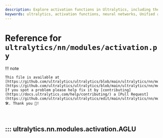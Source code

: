 ```yaml
---
description: Explore activation functions in Ultralytics, including the Unified activation function and other custom implementations for neural networks.
keywords: ultralytics, activation functions, neural networks, Unified activation, AGLU, SiLU, ReLU, PyTorch, deep learning, custom activations
---
```


# Reference for `ultralytics/nn/modules/activation.py`

!!! note

    This file is available at [https://github.com/ultralytics/ultralytics/blob/main/ultralytics/nn/modules/activation.py](https://github.com/ultralytics/ultralytics/blob/main/ultralytics/nn/modules/activation.py). If you spot a problem please help fix it by [contributing](https://docs.ultralytics.com/help/contributing/) a [Pull Request](https://github.com/ultralytics/ultralytics/edit/main/ultralytics/nn/modules/activation.py) 🛠️. Thank you 🙏!

<br>

## ::: ultralytics.nn.modules.activation.AGLU

<br><br>

